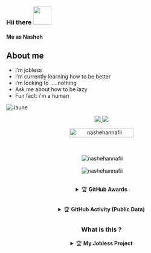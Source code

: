 ### Hii there&nbsp;<a href="Hey"><img src="https://user-images.githubusercontent.com/84166927/131398029-d0af4153-3ebe-4918-bceb-59afe3c10fca.gif" width="48px"></a>

#### Me as Nasheh

## About me

-  I’m jobless
-  I’m currently learning how to be better
-  I’m looking to .....nothing
-  Ask me about how to be lazy
-  Fun fact: i'm a human

![Jaune](https://iili.io/pxF2Ie.jpg)

<p align="center">
  <a href="https://instagram.com/nashehannafii"><img src="https://img.shields.io/badge/nashehannafii-E4405F?style=for-the-badge&logo=instagram&logoColor=white"/> 
  <a href="https://wa.me/6285219370971"><img src="https://img.shields.io/badge/WassapMe-25D366?style=for-the-badge&logo=whatsapp&logoColor=white" />
</p>

<p align="center"> <a href="nashehannafii"><img width="170px" height="24" src="https://komarev.com/ghpvc/?username=nashehannafii&label=PROFILE%20VISITORS&color=blue&style=flat-square" alt="nashehannafii" /></a> </p><br> 


<div align="center">
<p>&nbsp;<img align="center" src="https://github-readme-stats.vercel.app/api?username=nashehannafii&show_icons=true&theme=nightowl" alt="nashehannafii" /></p>

<p>&nbsp;<img align="center" src="https://github-readme-stats.vercel.app/api/top-langs/?username=nashehannafii&theme=algolia&layout=compact&langs_count=10&hide_border=true&show_icons=true" alt="nashehannafii"/></p></a><br>

<details>
    <summary>&#127942 <b>GitHub Awards</b></summary><br/>

![Github Trophy](https://github-profile-trophy.vercel.app/?username=unx21)

</details>

##

<details>
    <summary>&#127942 <b>GitHub Activity (Public Data)</b></summary><br/>

![Metrics](https://metrics.lecoq.io/nashehannafii?template=classic&followup=1&isocalendar=1&languages=1&isocalendar.duration=half-year&config.timezone=Asia%2FJakarta)

</details>

##
    
### What is this ?
<details>
   <summary>&#127942 <b>My Jobless Project</summary>
   <a href="https://github.com/nashehannafii/ayame">
    <img src="https://github-readme-stats.vercel.app/api/pin/?username=unx21&repo=ayame">
   <a href="https://github.com/Kokoronationz/mirai">
    <img src="https://github-readme-stats.vercel.app/api/pin/?username=Kokoronationz&repo=mirai">
   <a href="https://github.com/Rizxyu/Bot-Rain">
    <img src="https://github-readme-stats.vercel.app/api/pin/?username=Rizxyu&repo=Bot-Rain">
  </a>
</details>

<!--
**nashehannafii/nashehannafii** is a ✨ _special_ ✨ repository because its `README.md` (this file) appears on your GitHub profile.

Here are some ideas to get you started:

- 🔭 I’m currently working on ...
- 🌱 I’m currently learning ...
- 👯 I’m looking to collaborate on ...
- 🤔 I’m looking for help with ...
- 💬 Ask me about ...
- 📫 How to reach me: ...
- 😄 Pronouns: ...
- ⚡ Fun fact: ...
-->
